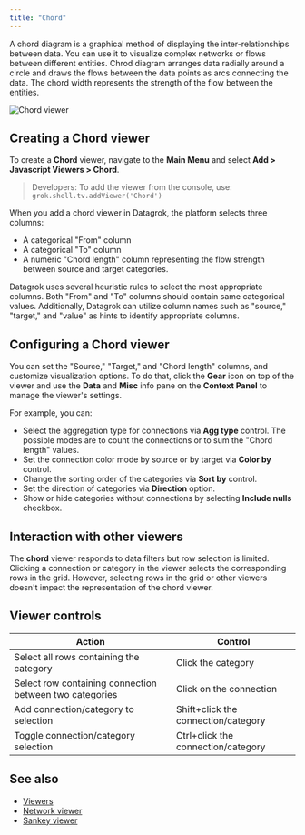 ```yaml
---
title: "Chord"
---
```

A chord diagram is a graphical method of displaying the inter-relationships
between data.
You can use it to visualize complex networks or flows between
different entities.
Chrod diagram arranges data radially around a circle and draws the flows
between the data points as arcs connecting the data.
The chord width represents the strength of the flow
between the entities.

![Chord viewer](img/chord-viewer.png)

## Creating a Chord viewer

To create a **Chord** viewer, navigate to the **Main Menu**
and select **Add > Javascript Viewers > Chord**.

> Developers: To add the viewer from the console, use:
`grok.shell.tv.addViewer('Chord')`

When you add a chord viewer in Datagrok, the platform selects three columns:

* A categorical "From" column
* A categorical "To" column
* A numeric "Chord length" column representing the flow strength between source
and target categories.

Datagrok uses several heuristic rules to select the most appropriate columns.
Both "From" and "To" columns should contain same categorical values.
Additionally, Datagrok can utilize column names
such as "source," "target," and "value" as hints to identify appropriate columns.

## Configuring a Chord viewer

You can set the "Source," "Target," and "Chord length" columns,
and customize visualization options.
To do that, click the **Gear** icon on top of the viewer and use the **Data**
and **Misc** info pane
on the **Context Panel** to manage the viewer's settings.

For example, you can:

* Select the aggregation type for connections via **Agg type** control.
The possible modes are to count the connections or to sum the "Chord length" values.
* Set the connection color mode by source or by target via **Color by** control.
* Change the sorting order of the categories via **Sort by** control.
* Set the direction of categories via **Direction** option.
* Show or hide categories without connections by selecting **Include nulls** checkbox.

## Interaction with other viewers

The **chord** viewer responds to data filters but row selection is limited.
Clicking a connection or category in the viewer selects
the corresponding rows in the grid.
However, selecting rows in the grid or other viewers
doesn't impact the representation of the chord viewer.

## Viewer controls

| Action                                                  | Control                            |
|---------------------------------------------------------|------------------------------------|
| Select all rows containing the category                 | Click the category                 |
| Select row containing connection between two categories | Click on the connection            |
| Add connection/category to selection                    | Shift+click the connection/category|
| Toggle connection/category selection                    | Ctrl+click the connection/category |

## See also

* [Viewers](../viewers/viewers.md)
* [Network viewer](network-diagram.md)
* [Sankey viewer](sankey.md)
